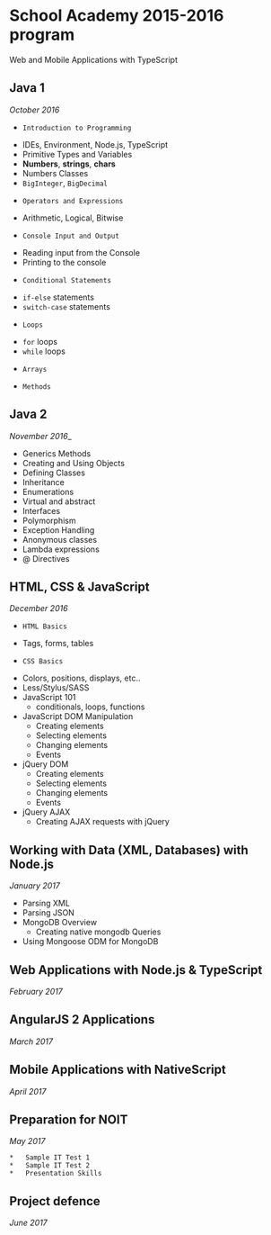 # School Academy 2015-2016 program
Web and Mobile Applications with TypeScript

## Java 1
_October 2016_

*     Introduction to Programming
*   IDEs, Environment, Node.js, TypeScript
*   Primitive Types and Variables
*   **Numbers**, **strings**, **chars**
*   Numbers Classes
*   `BigInteger`, `BigDecimal`
*     Operators and Expressions
*   Arithmetic, Logical, Bitwise
*     Console Input and Output
*   Reading input from the Console
*   Printing to the console
*     Conditional Statements
*   `if-else` statements
*   `switch-case` statements
*     Loops
*   `for` loops
*   `while` loops
*     Arrays
*     Methods

## Java 2
_November 2016__

*   Generics Methods
*   Creating and Using Objects
*   Defining Classes
*   Inheritance
*   Enumerations
*   Virtual and abstract
*   Interfaces
*   Polymorphism
*   Exception Handling
*   Anonymous classes
*   Lambda expressions
*   @ Directives

## HTML, CSS & JavaScript
_December 2016_

*     HTML Basics
*   Tags, forms, tables
*     CSS Basics
*   Colors, positions, displays, etc..
*   Less/Stylus/SASS
*   JavaScript 101
    *   conditionals, loops, functions
*   JavaScript DOM Manipulation
    *   Creating elements
    *   Selecting elements
    *   Changing elements
    *   Events
*   jQuery DOM
    *   Creating elements
    *   Selecting elements
    *   Changing elements
    *   Events
*   jQuery AJAX
    *   Creating AJAX requests with jQuery

## Working with Data (XML, Databases) with Node.js
_January 2017_

*   Parsing XML
*   Parsing JSON
*   MongoDB Overview
    -   Creating native mongodb Queries
*   Using Mongoose ODM for MongoDB 

## Web Applications with Node.js & TypeScript
_February 2017_

## AngularJS 2 Applications 
_March 2017_

##  Mobile Applications with NativeScript
_April 2017_

## Preparation for NOIT
_May 2017_

    *   Sample IT Test 1
    *   Sample IT Test 2
    *   Presentation Skills

## Project defence
_June 2017_
